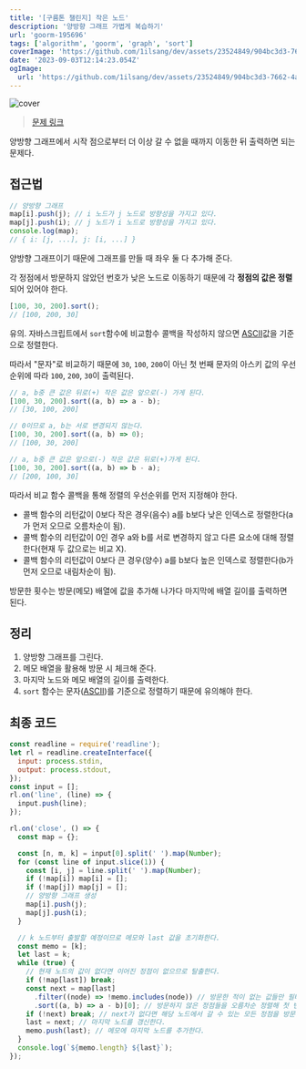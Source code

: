```yaml
---
title: '[구름톤 챌린지] 작은 노드'
description: '양방향 그래프 가볍게 복습하기'
url: 'goorm-195696'
tags: ['algorithm', 'goorm', 'graph', 'sort']
coverImage: 'https://github.com/1ilsang/dev/assets/23524849/904bc3d3-7662-4a68-add4-e4fb6349ff08'
date: '2023-09-03T12:14:23.054Z'
ogImage:
  url: 'https://github.com/1ilsang/dev/assets/23524849/904bc3d3-7662-4a68-add4-e4fb6349ff08'
---
```


![cover](https://github.com/1ilsang/dev/assets/23524849/14e4940e-d64c-42ce-9ae9-b3db4ace0834 'cover')

> [문제 링크](https://level.goorm.io/exam/195696/%EC%9E%91%EC%9D%80-%EB%85%B8%EB%93%9C/quiz/1)

양방향 그래프에서 시작 점으로부터 더 이상 갈 수 없을 때까지 이동한 뒤 출력하면 되는 문제다.

## 접근법

```js
// 양방향 그래프
map[i].push(j); // i 노드가 j 노드로 방향성을 가지고 있다.
map[j].push(i); // j 노드가 i 노드로 방향성을 가지고 있다.
console.log(map);
// { i: [j, ...], j: [i, ...] }
```

양방향 그래프이기 때문에 그래프를 만들 때 좌우 둘 다 추가해 준다.

각 정점에서 방문하지 않았던 번호가 낮은 노드로 이동하기 때문에 각 **정점의 값은 정렬**되어 있어야 한다.

```js
[100, 30, 200].sort();
// [100, 200, 30]
```

유의. 자바스크립트에서 `sort`함수에 비교함수 콜백을 작성하지 않으면 [ASCII](https://wikipedia.org/wiki/ASCII)값을 기준으로 정렬한다.

따라서 "문자"로 비교하기 때문에 `30`, `100`, `200`이 아닌 첫 번째 문자의 아스키 값의 우선순위에 따라 `100`, `200`, `30`이 출력된다.

```js
// a, b중 큰 값은 뒤로(+) 작은 값은 앞으로(-) 가게 된다.
[100, 30, 200].sort((a, b) => a - b);
// [30, 100, 200]

// 0이므로 a, b는 서로 변경되지 않는다.
[100, 30, 200].sort((a, b) => 0);
// [100, 30, 200]

// a, b중 큰 값은 앞으로(-) 작은 값은 뒤로(+)가게 된다.
[100, 30, 200].sort((a, b) => b - a);
// [200, 100, 30]
```

따라서 비교 함수 콜백을 통해 정렬의 우선순위를 먼저 지정해야 한다.

- 콜백 함수의 리턴값이 0보다 작은 경우(음수) a를 b보다 낮은 인덱스로 정렬한다(a가 먼저 오므로 오름차순이 됨).
- 콜백 함수의 리턴값이 0인 경우 a와 b를 서로 변경하지 않고 다른 요소에 대해 정렬한다(현재 두 값으로는 비교 X).
- 콜백 함수의 리턴값이 0보다 큰 경우(양수) a를 b보다 높은 인덱스로 정렬한다(b가 먼저 오므로 내림차순이 됨).

방문한 횟수는 방문(메모) 배열에 값을 추가해 나가다 마지막에 배열 길이를 출력하면 된다.

## 정리

1. 양방향 그래프를 그린다.
2. 메모 배열을 활용해 방문 시 체크해 준다.
3. 마지막 노드와 메모 배열의 길이를 출력한다.
4. `sort` 함수는 문자([ASCII](https://wikipedia.org/wiki/ASCII))를 기준으로 정렬하기 때문에 유의해야 한다.

## 최종 코드

```js
const readline = require('readline');
let rl = readline.createInterface({
  input: process.stdin,
  output: process.stdout,
});
const input = [];
rl.on('line', (line) => {
  input.push(line);
});

rl.on('close', () => {
  const map = {};

  const [n, m, k] = input[0].split(' ').map(Number);
  for (const line of input.slice(1)) {
    const [i, j] = line.split(' ').map(Number);
    if (!map[i]) map[i] = [];
    if (!map[j]) map[j] = [];
    // 양방향 그래프 생성
    map[i].push(j);
    map[j].push(i);
  }

  // k 노드부터 출발할 예정이므로 메모와 last 값을 초기화한다.
  const memo = [k];
  let last = k;
  while (true) {
    // 현재 노드의 값이 없다면 이어진 정점이 없으므로 탈출한다.
    if (!map[last]) break;
    const next = map[last]
      .filter((node) => !memo.includes(node)) // 방문한 적이 없는 값들만 필터링한다.
      .sort((a, b) => a - b)[0]; // 방문하지 않은 정점들을 오름차순 정렬해 첫 번째 값을 꺼낸다.
    if (!next) break; // next가 없다면 해당 노드에서 갈 수 있는 모든 정점을 방문한 상태이므로 종료한다.
    last = next; // 마지막 노드를 갱신한다.
    memo.push(last); // 메모에 마지막 노드를 추가한다.
  }
  console.log(`${memo.length} ${last}`);
});
```
